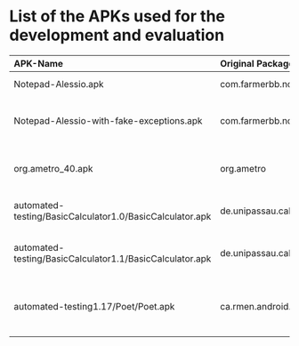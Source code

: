 # List of the APKs used for the development and evaluation


|APK-Name    | Original Package Name | Version | Note|
|:-----------|:----------------------|:--------|:----|
|Notepad-Alessio.apk | com.farmerbb.notepad | 109 | Modified version with logging
|Notepad-Alessio-with-fake-exceptions.apk | com.farmerbb.notepad | 109 | Modified version /with injected Runtime Exceptions
|org.ametro_40.apk | org.ametro | 40 | This app uses backgroun/async tasks to download maps
|automated-testing/BasicCalculator1.0/BasicCalculator.apk | de.unipassau.calculator | 1.0 | A very basic math expression evaluator
|automated-testing/BasicCalculator1.1/BasicCalculator.apk | de.unipassau.calculator | 1.1 | Same calculator with further features (e.g., arrays)
|automated-testing1.17/Poet/Poet.apk | ca.rmen.android.poetassistant | 1.17.0 | One of the droixbench apps whose crash can be easily replicated